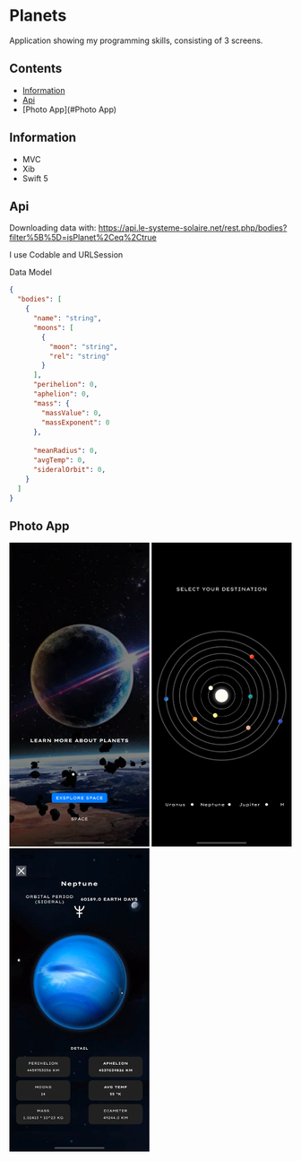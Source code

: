 # Planets
Application showing my programming skills, consisting of 3 screens. 

## Contents

- [Information](#Information)
- [Api](#Api)
- [Photo App](#Photo App)

## Information
- MVC
- Xib
- Swift 5

## Api
Downloading data with: 
https://api.le-systeme-solaire.net/rest.php/bodies?filter%5B%5D=isPlanet%2Ceq%2Ctrue

I use Codable and URLSession

Data Model
```json
{
  "bodies": [
    {
      "name": "string",
      "moons": [
        {
          "moon": "string",
          "rel": "string"
        }
      ],
      "perihelion": 0,
      "aphelion": 0,
      "mass": {
        "massValue": 0,
        "massExponent": 0
      },

      "meanRadius": 0,
      "avgTemp": 0,
      "sideralOrbit": 0,
    }
  ]
}
```


## Photo App
[<img src="./img/1.png" width="250"/>](./img/1.png)
[<img src="./img/2.png" width="250"/>](./img/2.png)
[<img src="./img/3.png" width="250"/>](./img/3.png)

